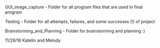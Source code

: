 GUI_image_capture - Folder for all program files that are used in final program

Testing - Folder for all attempts, failures, and some successes (!) of project

Brainstorming_and_Planning - Folder for brainstorming and planning :)

11/29/16
Katelin and Melody